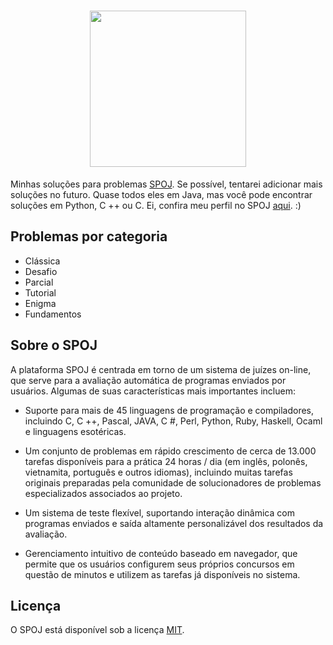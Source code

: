 <h1 align="center">
    <img src="https://i.imgur.com/XesIl5q.png" width="250px" />
</h1>

Minhas soluções para problemas [SPOJ]. Se possível, tentarei adicionar mais soluções no futuro.
Quase todos eles em Java, mas você pode encontrar soluções em Python, C ++ ou C. Ei, confira meu perfil no SPOJ [aqui]. :)

## Problemas por categoria
     
  - Clássica
  - Desafio
  - Parcial
  - Tutorial
  - Enigma
  - Fundamentos
  
## Sobre o SPOJ

A plataforma SPOJ é centrada em torno de um sistema de juízes on-line, que serve para a avaliação automática de programas enviados por usuários. Algumas de suas características mais importantes incluem:

- Suporte para mais de 45 linguagens de programação e compiladores, incluindo C, C ++, Pascal, JAVA, C #, Perl, Python, Ruby, Haskell, Ocaml e linguagens esotéricas.

- Um conjunto de problemas em rápido crescimento de cerca de 13.000 tarefas disponíveis para a prática 24 horas / dia (em inglês, polonês, vietnamita, português e outros idiomas), incluindo muitas tarefas originais preparadas pela comunidade de solucionadores de problemas especializados associados ao projeto.

- Um sistema de teste flexível, suportando interação dinâmica com programas enviados e saída altamente personalizável dos resultados da avaliação.

- Gerenciamento intuitivo de conteúdo baseado em navegador, que permite que os usuários configurem seus próprios concursos em questão de minutos e utilizem as tarefas já disponíveis no sistema.

## Licença

O SPOJ está disponível sob a licença [MIT].

[SPOJ]: https://www.spoj.com/
[aqui]: https://www.spoj.com/status/pedrodj/
[MIT]: https://opensource.org/licenses/mit-license.php
